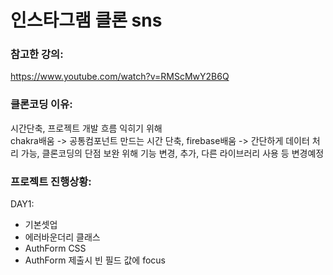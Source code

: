 # 인스타그램 클론 sns

### 참고한 강의:

https://www.youtube.com/watch?v=RMScMwY2B6Q

### 클론코딩 이유:

시간단축, 프로젝트 개발 흐름 익히기 위해  
chakra배움 -> 공통컴포넌트 만드는 시간 단축,
firebase배움 -> 간단하게 데이터 처리 가능,
클론코딩의 단점 보완 위해 기능 변경, 추가, 다른 라이브러리 사용 등 변경예정

### 프로젝트 진행상황:

DAY1:

- 기본셋업
- 에러바운더리 클래스
- AuthForm CSS
- AuthForm 제출시 빈 필드 값에 focus
